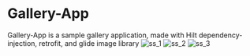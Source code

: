 # Gallery-App
Gallery-App is a sample gallery application, made with Hilt dependency-injection, retrofit, and glide image library
![ss_1](https://user-images.githubusercontent.com/72504956/123756802-ecaa8380-d8da-11eb-83a9-6464f8303b55.png)
![ss_2](https://user-images.githubusercontent.com/72504956/123756836-f633eb80-d8da-11eb-80ae-b64643b5ad4c.png)
![ss_3](https://user-images.githubusercontent.com/72504956/123756864-fcc26300-d8da-11eb-94f9-07b7523910e8.png)

